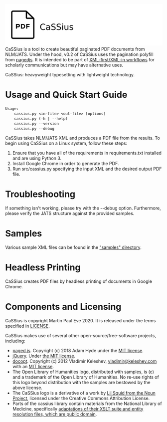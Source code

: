 ![CaSSiuS](res/logo.png?raw=true)
CaSSius is a tool to create beautiful paginated PDF documents from NLM/JATS. Under the hood, v0.2 of CaSSius uses the pagination polyfill from [pagedjs](https://gitlab.pagedmedia.org/tools/pagedjs). It is intended to be part of [XML-first/XML-in workflows](https://www.martineve.com/2015/07/20/building-a-real-xml-first-workflow-for-scholarly-typesetting/) for scholarly communications but may have alternative uses.

CaSSius: heavyweight typesetting with lightweight technology.

# Usage and Quick Start Guide
    Usage:
        cassius.py <in-file> <out-file> [options]
        cassius.py (-h | --help)
        cassius.py --version
        cassius.py --debug


CaSSius takes NLM/JATS XML and produces a PDF file from the results. To begin using CaSSius on a Linux system, follow these steps:

1. Ensure that you have all of the requirements in requirements.txt installed and are using Python 3.
2. Install Google Chrome in order to generate the PDF.
3. Run src/cassius.py specifying the input XML and the desired output PDF file.

# Troubleshooting
If something isn't working, please try with the --debug option. Furthermore, please verify the JATS structure against the provided samples.

# Samples
Various sample XML files can be found in the ["samples" directory](samples/).

# Headless Printing
CaSSius creates PDF files by headless printing of documents in Google Chrome.

# Components and Licensing
CaSSius is copyright Martin Paul Eve 2020. It is released under the terms specified in [LICENSE](LICENSE).

CaSSius makes use of several other open-source/free-software projects, including:

* [paged.js](https://gitlab.pagedmedia.org/tools/pagedjs). Copyright (c) 2018 Adam Hyde under the [MIT license](https://gitlab.pagedmedia.org/tools/pagedjs/blob/master/LICENSE.md).
* [jQuery](https://jquery.org). Under [the MIT license](https://jquery.org/license/).
* [docopt](https://github.com/docopt). Copyright (c) 2012 Vladimir Keleshev, <vladimir@keleshev.com> with an [MIT license](https://github.com/docopt/docopt/blob/master/LICENSE-MIT).
* The Open Library of Humanities logo, distributed with samples, is (c) and a trademark of the Open Library of Humanities. No re-use rights of this logo beyond distribution with the samples are bestowed by the above license.  
* The CaSSius logo is a derivative of a work by [Lil Squid from the Noun Project](https://thenounproject.com/search/?q=type&i=150037), licensed under the Creative Commons Attribution License.
* Parts of the cassius library contain materials from the National Library of Medicine, specifically [adaptations of their XSLT suite and entity resolution files, which are public domain](http://dtd.nlm.nih.gov/tools/tools.html).

